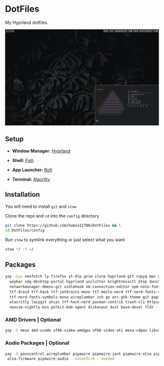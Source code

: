 # DotFiles

My Hyprland dotfiles.

![HomeScreen](./screenshots/screenshot.png)

## Setup

- **Window Manager:** [Hyprland](https://hyprland.org/)

- **Shell:** [Fish](https://github.com/fish-shell/fish-shell)

- **App Launcher:** [Rofi](https://github.com/davatorium/rofi)

- **Terminal:** [Alacritty](https://github.com/alacritty/alacritty)

## Installation

You will need to install `git` and `stow`

Clone the repo and `cd` into the `config` directory

```bash
git clone https://github.com/hamza12700/DotFiles && \
cd DotFiles/config
```

Run `stow` to symlink everything or just select what you want

```bash
stow */ -t ~/
```

## Packages

```bash
yay -Syu neofetch ly firefox yt-dlp grim slurp hyprland-git copyq mpv gnome-keyring fish wf-recorder luarocks xclip gdu cpufetch gpg-tui jq jless difftastic zellij hyprpicker swaylock-effects \
  waybar xdg-desktop-portal-hyprland unclutter brightnessctl btop dunst fd fzf github-cli network-manager-applet \
  networkmanager-dmenu-git xidlehook nm-connection-editor npm noto-fonts-emoji noto-fonts noto-fonts-extra picom tree-sitter \
  ttf-droid ttf-hack ttf-jetbrains-mono ttf-meslo-nerd ttf-nerd-fonts-symbols ttf-nerd-fonts-symbols-common \
  ttf-nerd-fonts-symbols-mono wireplumber zsh go arc-gtk-theme git papirus-icon-theme thunar bluez bluez-utils ripgrep cliphist feh swaybg ranger \
  alacritty lazygit atuin ttf-hack-nerd pacman-contrib trash-cli httpie zoxide eza bat starship nodejs rofi unzip \
  neovim-nightly-bin polkit-kde-agent diskonaut dust base-devel tldr --noconfirm --needed
```

### AMD Drivers | Optional

```bash
yay -S mesa amd-ucode xf86-video-amdgpu xf86-video-ati mesa-vdpau libva-vdpau-driver libvdpau-va-gl libva-mesa-driver vulkan-radeon --noconfirm --needed
```

### Audio Packages | Optional

```bash
yay -S pavucontrol wireplumber pipewire pipewire-jack pipewire-alsa pipewire-pulse alsa-utils \
 alsa-firmware pipewire-audio --noconfirm --needed
```
